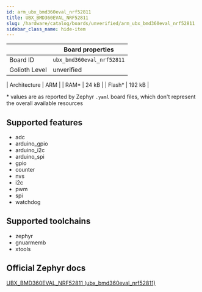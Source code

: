 ```yaml
---
id: arm_ubx_bmd360eval_nrf52811
title: UBX_BMD360EVAL_NRF52811
slug: /hardware/catalog/boards/unverified/arm_ubx_bmd360eval_nrf52811
sidebar_class_name: hide-item
---
```


[//]: # (This is an auto-generated file, do not edit! Changes to it will be lost upon re-generation)



|                | Board properties     |
| -------------  | -------------------- |
| Board ID       | `ubx_bmd360eval_nrf52811` |
| Golioth Level  | unverified       |

| Architecture   | ARM |
| RAM*           | 24 kB |
| Flash*         | 192 kB |

\* values are as reported by Zephyr `.yaml` board files, which don't represent the overall available resources



## Supported features

* adc
* arduino_gpio
* arduino_i2c
* arduino_spi
* gpio
* counter
* nvs
* i2c
* pwm
* spi
* watchdog

## Supported toolchains

* zephyr
* gnuarmemb
* xtools

## Official Zephyr docs

[UBX_BMD360EVAL_NRF52811 (ubx_bmd360eval_nrf52811)](https://docs.zephyrproject.org/latest/boards/arm/ubx_bmd360eval_nrf52811/doc/index.html)
